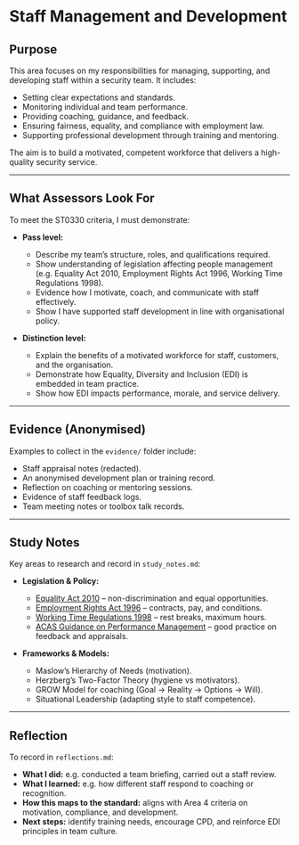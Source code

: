 # Staff Management and Development  



## Purpose  

This area focuses on my responsibilities for managing, supporting, and developing staff within a security team. It includes:  

- Setting clear expectations and standards.  
- Monitoring individual and team performance.  
- Providing coaching, guidance, and feedback.  
- Ensuring fairness, equality, and compliance with employment law.  
- Supporting professional development through training and mentoring.  

The aim is to build a motivated, competent workforce that delivers a high-quality security service.  

---

## What Assessors Look For  

To meet the ST0330 criteria, I must demonstrate:  

- **Pass level:**  
  - Describe my team’s structure, roles, and qualifications required.  
  - Show understanding of legislation affecting people management (e.g. Equality Act 2010, Employment Rights Act 1996, Working Time Regulations 1998).  
  - Evidence how I motivate, coach, and communicate with staff effectively.  
  - Show I have supported staff development in line with organisational policy.  

- **Distinction level:**  
  - Explain the benefits of a motivated workforce for staff, customers, and the organisation.  
  - Demonstrate how Equality, Diversity and Inclusion (EDI) is embedded in team practice.  
  - Show how EDI impacts performance, morale, and service delivery.  

---

## Evidence (Anonymised)  

Examples to collect in the `evidence/` folder include:  

- Staff appraisal notes (redacted).  
- An anonymised development plan or training record.  
- Reflection on coaching or mentoring sessions.  
- Evidence of staff feedback logs.  
- Team meeting notes or toolbox talk records.  

---

## Study Notes  

Key areas to research and record in `study_notes.md`:  

- **Legislation & Policy:**  
  - [Equality Act 2010](https://www.legislation.gov.uk/ukpga/2010/15/contents) – non-discrimination and equal opportunities.  
  - [Employment Rights Act 1996](https://www.legislation.gov.uk/ukpga/1996/18/contents) – contracts, pay, and conditions.  
  - [Working Time Regulations 1998](https://www.legislation.gov.uk/uksi/1998/1833/contents/made) – rest breaks, maximum hours.  
  - [ACAS Guidance on Performance Management](https://www.acas.org.uk/performance-management) – good practice on feedback and appraisals.  

- **Frameworks & Models:**  
  - Maslow’s Hierarchy of Needs (motivation).  
  - Herzberg’s Two-Factor Theory (hygiene vs motivators).  
  - GROW Model for coaching (Goal → Reality → Options → Will).  
  - Situational Leadership (adapting style to staff competence).  

---

## Reflection  

To record in `reflections.md`:  

- **What I did:** e.g. conducted a team briefing, carried out a staff review.  
- **What I learned:** e.g. how different staff respond to coaching or recognition.  
- **How this maps to the standard:** aligns with Area 4 criteria on motivation, compliance, and development.  
- **Next steps:** identify training needs, encourage CPD, and reinforce EDI principles in team culture.  


